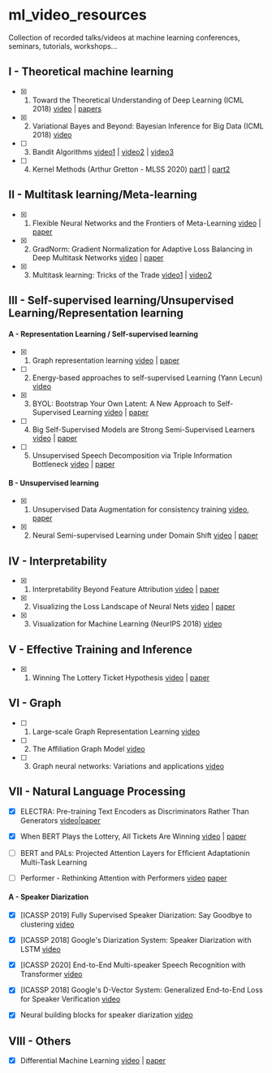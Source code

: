 # ml_video_resources
Collection of recorded talks/videos at machine learning conferences, seminars, tutorials, workshops...


## I - Theoretical machine learning
- [x] 1. Toward the Theoretical Understanding of Deep Learning (ICML 2018) [video](https://www.youtube.com/watch?v=KDRN-FyyqK0&feature=youtu.be) | [papers](https://unsupervised.cs.princeton.edu/deeplearningtutorial.html)

- [x] 2. Variational Bayes and Beyond: Bayesian Inference for Big Data (ICML 2018) [video](https://www.youtube.com/watch?v=Moo4-KR5qNg) 

- [ ] 3. Bandit Algorithms [video1](https://www.youtube.com/watch?v=xN11-epRuSU) | [video2](https://www.youtube.com/watch?v=NyyLr6F4bkI) | [video3](https://www.youtube.com/watch?v=yZqp2d4fn7k) 

- [ ] 4. Kernel Methods (Arthur Gretton - MLSS 2020) [part1](https://www.youtube.com/watch?v=alrKls6BORc) | [part2](https://www.youtube.com/watch?v=eANiXrWO1dM)

## II - Multitask learning/Meta-learning
- [x] 1. Flexible Neural Networks and the Frontiers of Meta-Learning [video](https://www.youtube.com/watch?v=kmbPnsgHxz4) | [paper](https://arxiv.org/pdf/1806.03836.pdf)

- [x] 2. GradNorm: Gradient Normalization for Adaptive Loss Balancing in Deep Multitask Networks [video](https://vimeo.com/287812909) | [paper](https://arxiv.org/pdf/1711.02257.pdf)

- [x] 3. Multitask learning: Tricks of the Trade [video1](https://slideslive.com/38917666/tricks-of-the-trade-1) | [video2](https://slideslive.com/38917691/tricks-of-trade-2)

## III - Self-supervised learning/Unsupervised Learning/Representation learning
#### A - Representation Learning / Self-supervised learning
- [x] 1. Graph representation learning [video](https://www.youtube.com/watch?v=YrhBZUtgG4E) | [paper](https://www-cs.stanford.edu/people/jure/pubs/graphrepresentation-ieee17.pdf)

- [ ] 2. Energy-based approaches to self-supervised Learning (Yann Lecun) [video](https://www.youtube.com/watch?v=SaJL4SLfrcY)

- [x] 3. BYOL: Bootstrap Your Own Latent: A New Approach to Self-Supervised Learning  [video](https://www.youtube.com/watch?v=YPfUiOMYOEE) | [paper](https://arxiv.org/pdf/2006.07733.pdf)

- [ ] 4. Big Self-Supervised Models are Strong Semi-Supervised Learners [video](https://www.youtube.com/watch?v=2lkUNDZld-4) | [paper](https://arxiv.org/abs/2006.10029)

- [ ] 5. Unsupervised Speech Decomposition via Triple Information Bottleneck [video](https://www.youtube.com/watch?v=sIlQ3GcslD8) | [paper](https://arxiv.org/pdf/2004.11284.pdf)

#### B - Unsupervised learning
- [x] 1. Unsupervised Data Augmentation for consistency training [video](https://www.youtube.com/watch?v=fgwurrihq4A), [paper](https://arxiv.org/abs/1904.12848)

- [x] 2. Neural Semi-supervised Learning under Domain Shift [video](https://www.youtube.com/watch?v=tpAr5-Y4JxU) | [paper](https://arxiv.org/abs/1804.09530)


## IV - Interpretability
- [x] 1. Interpretability Beyond Feature Attribution [video](https://www.youtube.com/watch?v=Ff-Dx79QEEY) | [paper](https://arxiv.org/abs/1711.11279)

- [x] 2. Visualizing the Loss Landscape of Neural Nets [video](https://www.youtube.com/watch?v=78vq6kgsTa8) | [paper](https://arxiv.org/pdf/1712.09913.pdf)

- [x] 3. Visualization for Machine Learning (NeurIPS 2018) [video](https://www.youtube.com/watch?v=ze08gwVPaXk)

## V - Effective Training and Inference
- [x] 1. Winning The Lottery Ticket Hypothesis  [video](https://www.youtube.com/watch?time_continue=7&v=s7DqRZVvRiQ&feature=emb_logo) | [paper](https://arxiv.org/pdf/1803.03635.pdf) 

## VI - Graph 
- [ ] 1. Large-scale Graph Representation Learning [video](https://www.youtube.com/watch?v=oQL4E1gK3VU) 

- [ ] 2. The Affiliation Graph Model [video](https://www.youtube.com/watch?v=BQgglNWdqak)

- [ ] 3. Graph neural networks: Variations and applications [video](https://www.youtube.com/watch?v=cWIeTMklzNg)

## VII - Natural Language Processing 
- [x] ELECTRA: Pre-training Text Encoders as Discriminators Rather Than Generators [video](https://www.youtube.com/watch?v=QWu7j1nb_jI)|[paper](https://arxiv.org/pdf/2003.10555.pdf)

- [x] When BERT Plays the Lottery, All Tickets Are Winning [video](https://www.youtube.com/watch?v=IIebBjbBevs) | [paper](https://arxiv.org/abs/2005.00561)

- [ ] BERT and PALs: Projected Attention Layers for Efﬁcient Adaptationin Multi-Task Learning

- [ ] Performer - Rethinking Attention with Performers [video](https://www.youtube.com/watch?v=xJrKIPwVwGM) [paper](https://arxiv.org/abs/2009.14794)

#### A - Speaker Diarization
- [x] [ICASSP 2019] Fully Supervised Speaker Diarization: Say Goodbye to clustering [video](https://www.youtube.com/watch?v=pGkqwRPzx9U)

- [x] [ICASSP 2018] Google's Diarization System: Speaker Diarization with LSTM [video](https://www.youtube.com/watch?v=pjxGPZQeeO4)

- [x] [ICASSP 2020] End-to-End Multi-speaker Speech Recognition with Transformer [video](https://www.youtube.com/watch?v=Mo2RRNgfU4g) 

- [x] [ICASSP 2018] Google's D-Vector System: Generalized End-to-End Loss for Speaker Verification [video](https://www.youtube.com/watch?v=AkCPHw2m6bY)

- [x] Neural building blocks for speaker diarization [video](https://www.youtube.com/watch?v=37R_R82lfwA)

## VIII - Others
- [x] Differential Machine Learning [video](https://www.youtube.com/watch?v=Z-pphLRLzbY) | [paper](https://arxiv.org/pdf/2005.02347.pdf)
